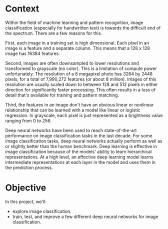 # Context

Within the field of machine learning and pattern recognition, image classification (especially for handwritten text) is towards the difficult end of the spectrum. There are a few reasons for this.

First, each image in a training set is high dimensional. Each pixel in an image is a feature and a separate column. This means that a 128 x 128 image has 16384 features.

Second, images are often downsampled to lower resolutions and transformed to grayscale (no color). This is a limitation of compute power unfortunately. The resolution of a 8 megapixel photo has 3264 by 2448 pixels, for a total of 7,990,272 features (or about 8 million). Images of this resolution are usually scaled down to between 128 and 512 pixels in either direction for significantly faster processing. This often results in a loss of detail that's available for training and pattern matching.

Third, the features in an image don't have an obvious linear or nonlinear relationship that can be learned with a model like linear or logistic regression. In grayscale, each pixel is just represented as a brightness value ranging from 0 to 256.

Deep neural networks have been used to reach state-of-the-art performance on image classification tasks in the last decade. 
For some image classification tasks, deep neural networks actually perform as well as or slightly better than the human benchmark. Deep learning is effective in image classification because of the models' ability to learn hierarchical representations. At a high level, an effective deep learning model learns intermediate representations at each layer in the model and uses them in the prediction process.

# Objective

In this project, we'll:

- explore image classification.
- train, test, and improve a few different deep neural networks for image classification.
